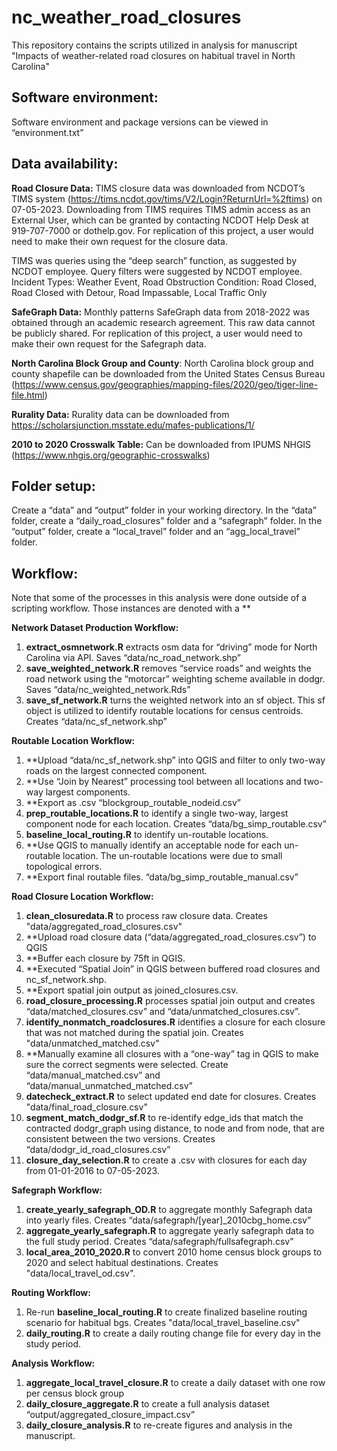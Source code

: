 # nc_weather_road_closures
This repository contains the scripts utilized in analysis for manuscript "Impacts of weather-related road closures on habitual travel in North Carolina"

## **Software environment:** 
Software environment and package versions can be viewed in “environment.txt”

## **Data availability:**

**Road Closure Data:** TIMS closure data was downloaded from NCDOT’s TIMS system (https://tims.ncdot.gov/tims/V2/Login?ReturnUrl=%2ftims) on 07-05-2023. Downloading from TIMS requires TIMS admin access as an External User, which can be granted by contacting NCDOT Help Desk at 919-707-7000 or dothelp.gov. For replication of this project, a user would need to make their own request for the closure data. 

TIMS was queries using the “deep search” function, as suggested by NCDOT employee. Query filters were suggested by NCDOT employee. 
Incident Types: Weather Event, Road Obstruction
Condition: Road Closed, Road Closed with Detour, Road Impassable, Local Traffic Only

**SafeGraph Data:** Monthly patterns SafeGraph data from 2018-2022 was obtained through an academic research agreement. This raw data cannot be publicly shared. For replication of this project, a user would need to make their own request for the Safegraph data.

**North Carolina Block Group and County**: North Carolina block group and county shapefile can be downloaded from the United States Census Bureau (https://www.census.gov/geographies/mapping-files/2020/geo/tiger-line-file.html)

**Rurality Data:** Rurality data can be downloaded from https://scholarsjunction.msstate.edu/mafes-publications/1/

**2010 to 2020 Crosswalk Table:** Can be downloaded from IPUMS NHGIS (https://www.nhgis.org/geographic-crosswalks)

## **Folder setup:**
Create a “data” and “output” folder in your working directory. In the “data” folder, create a “daily_road_closures” folder and a “safegraph” folder. In the “output” folder, create a “local_travel” folder and an “agg_local_travel” folder. 

## **Workflow:**
Note that some of the processes in this analysis were done outside of a scripting workflow. Those instances are denoted with a **

**Network Dataset Production Workflow:**
1.	**extract_osmnetwork.R** extracts osm data for “driving” mode for North Carolina via API. Saves “data/nc_road_network.shp”
2.	**save_weighted_network.R** removes “service roads” and weights the road network using the “motorcar” weighting scheme available in dodgr. Saves “data/nc_weighted_network.Rds”
3.	**save_sf_network.R** turns the weighted network into an sf object. This sf object is utilized to identify routable locations for census centroids. Creates “data/nc_sf_network.shp”

**Routable Location Workflow:**
1.	**Upload “data/nc_sf_network.shp” into QGIS and filter to only two-way roads on the largest connected component.
2.	**Use “Join by Nearest” processing tool between all locations and two-way largest components.
3.	**Export as .csv  “blockgroup_routable_nodeid.csv”
4.	**prep_routable_locations.R** to identify a single two-way, largest component node for each location. Creates “data/bg_simp_routable.csv”
5.	**baseline_local_routing.R** to identify un-routable locations.
6.	**Use QGIS to manually identify an acceptable node for each un-routable location. The un-routable locations were due to small topological errors. 
7.	**Export final routable files. “data/bg_simp_routable_manual.csv”

**Road Closure Location Workflow:** 
1.	**clean_closuredata.R** to process raw closure data. Creates "data/aggregated_road_closures.csv"
2.	**Upload road closure data (“data/aggregated_road_closures.csv”) to QGIS 
3.	**Buffer each closure by 75ft in QGIS.
4.	**Executed “Spatial Join” in QGIS between buffered road closures and nc_sf_network.shp.
5.	**Export spatial join output as joined_closures.csv.
6.	**road_closure_processing.R** processes spatial join output and creates “data/matched_closures.csv” and “data/unmatched_closures.csv”.
7.	**identify_nonmatch_roadclosures.R** identifies a closure for each closure that was not matched during the spatial join. Creates "data/unmatched_matched.csv"
8.	**Manually examine all closures with a “one-way” tag in QGIS to make sure the correct segments were selected. Create “data/manual_matched.csv” and “data/manual_unmatched_matched.csv”
9.	**datecheck_extract.R** to select updated end date for closures. Creates "data/final_road_closure.csv"
10.	**segment_match_dodgr_sf.R** to re-identify edge_ids that match the contracted dodgr_graph using distance, to node and from node, that are consistent between the two versions. Creates “data/dodgr_id_road_closures.csv”
11.	**closure_day_selection.R** to create a .csv with closures for each day from 01-01-2016 to 07-05-2023.

**Safegraph Workflow:**
1.	**create_yearly_safegraph_OD.R** to aggregate monthly Safegraph data into yearly files. Creates “data/safegraph/[year]_2010cbg_home.csv”
2.	**aggregate_yearly_safegraph.R** to aggregate yearly safegraph data to the full study period. Creates “data/safegraph/fullsafegraph.csv”
3.	**local_area_2010_2020.R** to convert 2010 home census block groups to 2020 and select habitual destinations. Creates "data/local_travel_od.csv".

**Routing Workflow:**
1.	Re-run **baseline_local_routing.R** to create finalized baseline routing scenario for habitual bgs. Creates "data/local_travel_baseline.csv"
2.	**daily_routing.R** to create a daily routing change file for every day in the study period. 

**Analysis Workflow:**
1.	**aggregate_local_travel_closure.R** to create a daily dataset with one row per census block group
2.	**daily_closure_aggregate.R** to create a full analysis dataset “output/aggregated_closure_impact.csv”
3.	**daily_closure_analysis.R** to re-create figures and analysis in the manuscript. 

